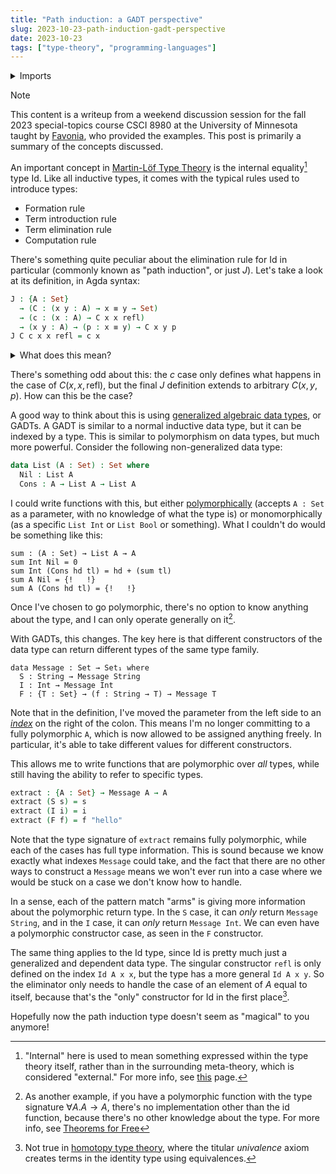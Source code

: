 ```yaml
---
title: "Path induction: a GADT perspective"
slug: 2023-10-23-path-induction-gadt-perspective
date: 2023-10-23
tags: ["type-theory", "programming-languages"]
---
```


<details>
<summary>Imports</summary>

```
open import Relation.Binary.PropositionalEquality
open import Data.Integer
open import Data.Bool
open import Data.String
Int = ℤ
```

</details>

> [!NOTE]
> This content is a writeup from a weekend discussion session for the fall 2023 special-topics course CSCI 8980 at the University of Minnesota taught by [Favonia], who provided the examples.
> This post is primarily a summary of the concepts discussed.

An important concept in [Martin-Löf Type Theory][mltt] is the internal equality[^1] type $\mathrm{Id}$.
Like all inductive types, it comes with the typical rules used to introduce types:

[^1]:
    "Internal" here is used to mean something expressed within the type theory itself, rather than in the surrounding meta-theory, which is considered "external."
    For more info, see [this][equality] page.

- Formation rule
- Term introduction rule
- Term elimination rule
- Computation rule

There's something quite peculiar about the elimination rule for $\mathrm{Id}$ in particular (commonly known as "path induction", or just $J$).
Let's take a look at its definition, in Agda syntax:

```agda
J : {A : Set}
  → (C : (x y : A) → x ≡ y → Set)
  → (c : (x : A) → C x x refl)
  → (x y : A) → (p : x ≡ y) → C x y p
J C c x x refl = c x
```

<details>
  <summary>What does this mean?</summary>

An _eliminator_ rule defines how a type is used.
It's the primitive that often powers programming language features like pattern matching.
We can break this function down into each of the parameters it takes:

- $C$ is short for "motive".
  Think of $J$ as producing an $\mathrm{Id} \rightarrow C$ function, but we have to include the other components or else it's not complete.
- $c$ tells you how to handle the _only_ constructor to $\mathrm{Id}$, which is $\mathrm{refl}$.
  Think of this as a kind of pattern match on the $\mathrm{refl}$ case, since $\mathrm{Id}$ is just a regular inductive type.
- $x, y, p$ these are just a part of the final $\mathrm{Id} \rightarrow C$ function.

How $J$ is computed depends on your type theory's primitives; in HoTT you would define it in terms of something like transport.

</details>

There's something odd about this: the $c$ case only defines what happens in the case of $C(x, x, \mathrm{refl})$, but the final $J$ definition extends to arbitrary $C(x, y, p)$.
How can this be the case?

A good way to think about this is using [generalized algebraic data types][gadt], or GADTs.
A GADT is similar to a normal inductive data type, but it can be indexed by a type.
This is similar to polymorphism on data types, but much more powerful.
Consider the following non-generalized data type:

```agda
data List (A : Set) : Set where
  Nil : List A
  Cons : A → List A → List A
```

I could write functions with this, but either [polymorphically][polymorphism] (accepts `A : Set` as a parameter, with no knowledge of what the type is) or monomorphically (as a specific `List Int` or `List Bool` or something).
What I couldn't do would be something like this:

[polymorphism]: https://wiki.haskell.org/Polymorphism

```text
sum : (A : Set) → List A → A
sum Int Nil = 0
sum Int (Cons hd tl) = hd + (sum tl)
sum A Nil = {!   !}
sum A (Cons hd tl) = {!   !}
```

Once I've chosen to go polymorphic, there's no option to know anything about the type, and I can only operate generally on it[^2].

[^2]:
    As another example, if you have a polymorphic function with the type signature $\forall A . A \rightarrow A$, there's no implementation other than the $\mathrm{id}$ function, because there's no other knowledge about the type.
    For more info, see [Theorems for Free][free]

With GADTs, this changes.
The key here is that different constructors of the data type can return different types of the same type family.

```
data Message : Set → Set₁ where
  S : String → Message String
  I : Int → Message Int
  F : {T : Set} → (f : String → T) → Message T
```

Note that in the definition, I've moved the parameter from the left side to an [_index_][index] on the right of the colon.
This means I'm no longer committing to a fully polymorphic `A`, which is now allowed to be assigned anything freely.
In particular, it's able to take different values for different constructors.

[index]: https://agda.readthedocs.io/en/v2.6.4/language/data-types.html#indexed-datatypes

This allows me to write functions that are polymorphic over _all_ types, while still having the ability to refer to specific types.

```agda
extract : {A : Set} → Message A → A
extract (S s) = s
extract (I i) = i
extract (F f) = f "hello"
```

Note that the type signature of `extract` remains fully polymorphic, while each of the cases has full type information.
This is sound because we know exactly what indexes `Message` could take, and the fact that there are no other ways to construct a `Message` means we won't ever run into a case where we would be stuck on a case we don't know how to handle.

In a sense, each of the pattern match "arms" is giving more information about the polymorphic return type.
In the `S` case, it can _only_ return `Message String`, and in the `I` case, it can _only_ return `Message Int`.
We can even have a polymorphic constructor case, as seen in the `F` constructor.

The same thing applies to the $\mathrm{Id}$ type, since $\mathrm{Id}$ is pretty much just a generalized and dependent data type.
The singular constructor `refl` is only defined on the index `Id A x x`, but the type has a more general `Id A x y`.
So the eliminator only needs to handle the case of an element of $A$ equal to itself, because that's the "only" constructor for $\mathrm{Id}$ in the first place[^3].

[^3]: Not true in [homotopy type theory][hott], where the titular _univalence_ axiom creates terms in the identity type using equivalences.

Hopefully now the path induction type doesn't seem as "magical" to you anymore!

[mltt]: https://ncatlab.org/nlab/show/Martin-L%C3%B6f+dependent+type+theory
[equality]: https://ncatlab.org/nlab/show/equality#notions_of_equality_in_type_theory
[gadt]: https://en.wikipedia.org/wiki/Generalized_algebraic_data_type
[free]: https://www2.cs.sfu.ca/CourseCentral/831/burton/Notes/July14/free.pdf
[favonia]: https://favonia.org/
[hott]: https://homotopytypetheory.org/book/
